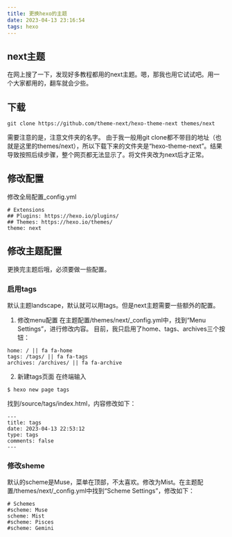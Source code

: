 ```yaml
---
title: 更换hexo的主题
date: 2023-04-13 23:16:54
tags: hexo
---
```


## next主题
在网上搜了一下，发现好多教程都用的next主题。嗯，那我也用它试试吧。用一个大家都用的，翻车就会少些。

## 下载
```
git clone https://github.com/theme-next/hexo-theme-next themes/next
```

需要注意的是，注意文件夹的名字。
由于我一般用git clone都不带目的地址（也就是这里的themes/next），所以下载下来的文件夹是“hexo-theme-next”。结果导致按照后续步骤，整个网页都无法显示了。将文件夹改为next后才正常。

## 修改配置
修改全局配置_config.yml
```
# Extensions
## Plugins: https://hexo.io/plugins/
## Themes: https://hexo.io/themes/
theme: next
```

## 修改主题配置
更换完主题后哦，必须要做一些配置。

### 启用tags
默认主题landscape，默认就可以用tags。但是next主题需要一些额外的配置。
1. 修改menu配置
在主题配置/themes/next/_config.yml中，找到“Menu Settings”，进行修改内容。
目前，我只启用了home、tags、archives三个按钮：
```
home: / || fa fa-home
tags: /tags/ || fa fa-tags
archives: /archives/ || fa fa-archive
```
2. 新建tags页面
在终端输入
```
$ hexo new page tags
```
找到/source/tags/index.html，内容修改如下：
```
---
title: tags
date: 2023-04-13 22:53:12
type: tags
comments: false
---
```

### 修改sheme
默认的scheme是Muse，菜单在顶部，不太喜欢。修改为Mist。在主题配置/themes/next/_config.yml中找到“Scheme Settings”，修改如下：
```
# Schemes
#scheme: Muse
scheme: Mist
#scheme: Pisces
#scheme: Gemini
```